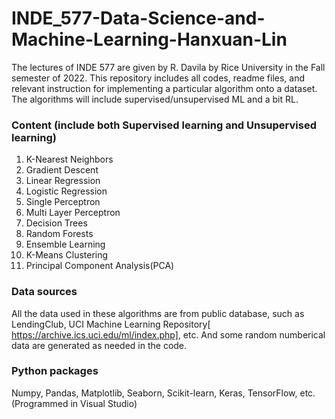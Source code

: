 # INDE_577-Data-Science-and-Machine-Learning-Hanxuan-Lin
The lectures of INDE 577 are given by R. Davila by Rice University in the Fall semester of 2022. This repository includes all codes, readme files, and relevant instruction for implementing a particular algorithm onto a dataset. The algorithms will include supervised/unsupervised ML and a bit RL.

### Content (include both Supervised learning and Unsupervised learning)

1. K-Nearest Neighbors
2. Gradient Descent
3. Linear Regression
4. Logistic Regression
5. Single Perceptron
6. Multi Layer Perceptron
7. Decision Trees
8. Random Forests
9. Ensemble Learning
10. K-Means Clustering
11. Principal Component Analysis(PCA)

### Data sources

All the data used in these algorithms are from public database, such as LendingClub, UCI Machine Learning Repository[ https://archive.ics.uci.edu/ml/index.php], etc. And some random numberical data are generated as needed in the code.

### Python packages

Numpy, Pandas, Matplotlib, Seaborn, Scikit-learn, Keras, TensorFlow, etc. (Programmed in Visual Studio)

